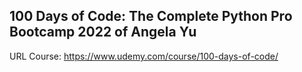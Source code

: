 ## 100 Days of Code: The Complete Python Pro Bootcamp 2022 of Angela Yu






URL Course: https://www.udemy.com/course/100-days-of-code/

